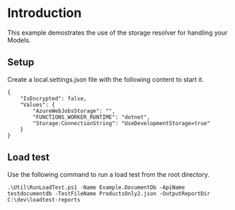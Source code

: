 # Introduction

This example demostrates the use of the storage resolver for handling your Models. 

## Setup

Create a local.settings.json file with the following content to start it.

```
{
    "IsEncrypted": false,
	"Values": {
		"AzureWebJobsStorage": "",
		"FUNCTIONS_WORKER_RUNTIME": "dotnet",
		"Storage:ConnectionString": "UseDevelopmentStorage=true"
	}
}
```

## Load test

Use the following command to run a load test from the root directory.

```
.\Util\RunLoadTest.ps1 -Name Example.DocumentDb -ApiName testdocumentdb -TestFileName ProductsOnly2.json -OutputReportDir C:\dev\loadtest-reports
```
